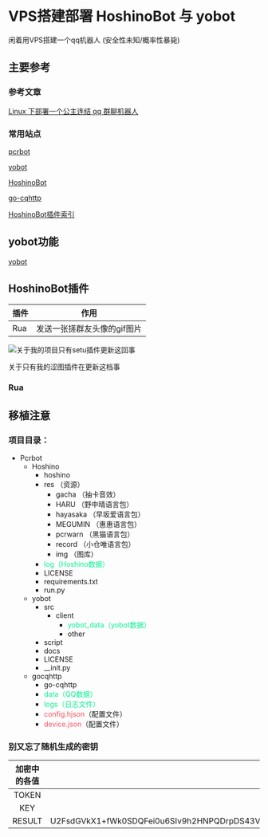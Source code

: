 # VPS搭建部署 HoshinoBot 与 yobot
闲着用VPS搭建一个qq机器人
(安全性未知/概率性暴毙)
## 主要参考
### 参考文章
 [Linux 下部署一个公主连结 qq 群聊机器人](https://cn.pcrbot.com/deploy-a-priconne-bot-on-linux/)
### 常用站点
[pcrbot](https://cn.pcrbot.com/)

[yobot](https://yobot.win/)

[HoshinoBot](https://github.com/Ice-Cirno/HoshinoBot)

[go-cqhttp](https://docs.go-cqhttp.org/guide/#go-cqhttp)

[HoshinoBot插件索引](https://github.com/pcrbot/HoshinoBot-plugins-index)

## yobot功能
[yobot](https://yobot.win/)
## HoshinoBot插件
| 插件            | 作用                        |
| --------------- | --------------------------- |
| Rua | 发送一张搓群友头像的gif图片 |

![关于我的项目只有setu插件更新这回事](https://img-blog.csdnimg.cn/img_convert/93e4a4317f5ffdfb7bfd4e3a732f5181.png)

关于只有我的涩图插件在更新这档事
### Rua
## 移植注意

### 项目目录：
* Pcrbot
  * Hoshino
    * hoshino
    * res （资源）
      * gacha （抽卡音效）
      * HARU （野中晴语言包）
      * hayasaka （早坂爱语言包）
      * MEGUMIN （惠惠语言包）
      * pcrwarn （黑猫语言包）
      * record （小仓唯语言包）
      * img （图库）
    * <font color="#06f090">log（Hoshino数据）</font>
    * LICENSE
    * requirements.txt
    * run.py
  * yobot
    * src
      * client
        * <font color="#06f090">yobot_data（yobot数据）</font>
        * other
    * script
    * docs
    * LICENSE
    * __init.py
  * gocqhttp
    * go-cqhttp
    * <font color="#06f090">data（QQ数据）</font>
    * <font color="#06f090">logs（日志文件）</font>
    * <font color="#f65060">config.hjson</font>（配置文件）  
    * <font color="#f65060">device.json</font>（配置文件） 
  

### 别又忘了随机生成的密钥
| 加密中的各值 |  最常见的一种加密算法    |
|:--------:| -------------:|
|TOKEN| XXXXXXXXXXXXXXXX|
|KEY| IAMADIDI|
|RESULT| U2FsdGVkX1+fWk0SDQFei0u6SIv9h2HNPQDrpDS43VSd9raE1WCDWoxSfqaPjSmG|